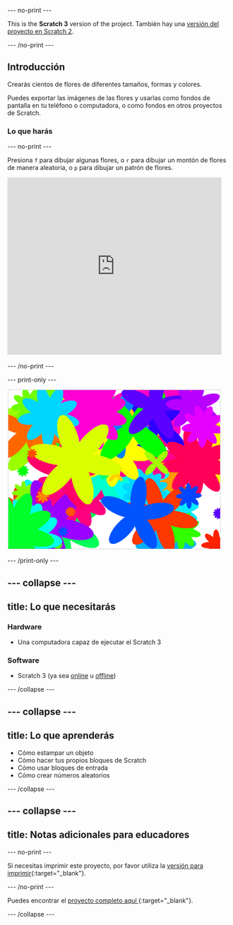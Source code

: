 \--- no-print \---

This is the **Scratch 3** version of the project. También hay una [versión del proyecto en Scratch 2](https://projects.raspberrypi.org/en/projects/flower-generator-scratch2).

\--- /no-print \---

## Introducción

Crearás cientos de flores de diferentes tamaños, formas y colores.

Puedes exportar las imágenes de las flores y usarlas como fondos de pantalla en tu teléfono o computadora, o como fondos en otros proyectos de Scratch.

### Lo que harás

\--- no-print \---

Presiona `f` para dibujar algunas flores, o `r` para dibujar un montón de flores de manera aleatoria, o `p` para dibujar un patrón de flores.

<div class="scratch-preview">
  <iframe allowtransparency="true" width="485" height="402" src="https://scratch.mit.edu/projects/embed/253355932/?autostart=false" frameborder="0" scrolling="no"></iframe>
</div>

\--- /no-print \---

\--- print-only \---

![flores aleatorias](images/flower-random.png)

\--- /print-only \---

## \--- collapse \---

## title: Lo que necesitarás

### Hardware

+ Una computadora capaz de ejecutar el Scratch 3

### Software

+ Scratch 3 (ya sea [online](https://rpf.io/scratch-on) u [offline](https://rpf.io/scratch-off))

\--- /collapse \---

## \--- collapse \---

## title: Lo que aprenderás

+ Cómo estampar un objeto 
+ Cómo hacer tus propios bloques de Scratch
+ Cómo usar bloques de entrada 
+ Cómo crear números aleatorios 

\--- /collapse \---

## \--- collapse \---

## title: Notas adicionales para educadores

\--- no-print \---

Si necesitas imprimir este proyecto, por favor utiliza la [versión para imprimir](https://projects.raspberrypi.org/en/projects/flower-generator/print){:target="_blank"}.

\--- /no-print \---

Puedes encontrar el [ proyecto completo aquí ](http://rpf.io/p/en/flower-generator-get){:target="_blank"}.

\--- /collapse \---